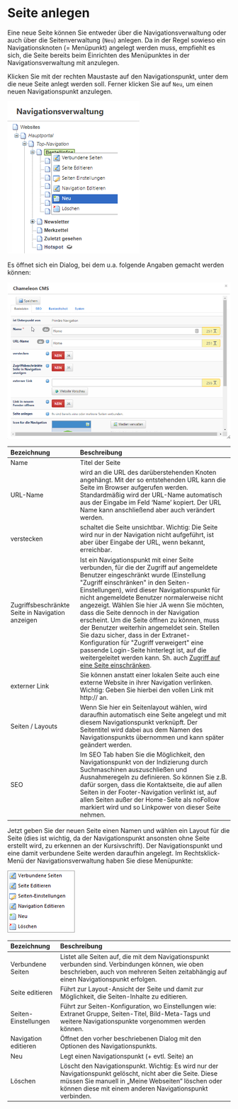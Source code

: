 # Seite anlegen

Eine neue Seite können Sie entweder über die Navigationsverwaltung oder auch über die Seitenverwaltung \(`Neu`\) anlegen. Da in der Regel sowieso ein Navigationsknoten \(= Menüpunkt\) angelegt werden muss, empfiehlt es sich, die Seite bereits beim Einrichten des Menüpunktes in der Navigationsverwaltung mit anzulegen.

Klicken Sie mit der rechten Maustaste auf den Navigationspunkt, unter dem die neue Seite anlegt werden soll. Ferner klicken Sie auf `Neu`, um einen neuen Navigationspunkt anzulegen.

![](../../.gitbook/assets/seitenverwaltung_seite_anlegen1.png)

Es öffnet sich ein Dialog, bei dem u.a. folgende Angaben gemacht werden können:

![](../../.gitbook/assets/seitenverwaltung_seite_anlegen2.png)

| Bezeichnung | Beschreibung |
| :--- | :--- |
| Name | Titel der Seite |
| URL-Name | wird an die URL des darüberstehenden Knoten angehängt. Mit der so entstehenden URL kann die Seite im Browser aufgerufen werden. Standardmäßig wird der URL-Name automatisch aus der Eingabe im Feld ‘Name’ kopiert. Der URL Name kann anschließend aber auch verändert werden. |
| verstecken | schaltet die Seite unsichtbar. Wichtig: Die Seite wird nur in der Navigation nicht aufgeführt, ist aber über Eingabe der URL, wenn bekannt, erreichbar. |
| Zugriffsbeschränkte Seite in Navigation anzeigen | Ist ein Navigationspunkt mit einer Seite verbunden, für die der Zugriff auf angemeldete Benutzer eingeschränkt wurde \(Einstellung "Zugriff einschränken" in den Seiten-Einstellungen\), wird dieser Navigationspunkt für nicht angemeldete Benutzer normalerweise nicht angezeigt. Wählen Sie hier JA wenn Sie möchten, dass die Seite dennoch in der Navigation erscheint. Um die Seite öffnen zu können, muss der Benutzer weiterhin angemeldet sein. Stellen Sie dazu sicher, dass in der Extranet-Konfiguration für "Zugriff verweigert" eine passende Login-Seite hinterlegt ist, auf die weitergeleitet werden kann. Sh. auch [Zugriff auf eine Seite einschränken](zugriff-auf-eine-seite-einschranken.md). |
| externer Link | Sie können anstatt einer lokalen Seite auch eine externe Website in ihrer Navigation verlinken. Wichtig: Geben Sie hierbei den vollen Link mit http:// an. |
| Seiten / Layouts | Wenn Sie hier ein Seitenlayout wählen, wird daraufhin automatisch eine Seite angelegt und mit diesem Navigationspunkt verknüpft. Der Seitentitel wird dabei aus dem Namen des Navigationspunkts übernommen und kann später geändert werden. |
| SEO | Im SEO Tab haben Sie die Möglichkeit, den Navigationspunkt von der Indizierung durch Suchmaschinen auszuschließen und Ausnahmeregeln zu definieren. So können Sie z.B. dafür sorgen, dass die Kontaktseite, die auf allen Seiten in der Footer-Navigation verlinkt ist, auf allen Seiten außer der Home-Seite als noFollow markiert wird und so Linkpower von dieser Seite nehmen. |

  
 Jetzt geben Sie der neuen Seite einen Namen und wählen ein Layout für die Seite \(dies ist wichtig, da der Navigationspunkt ansonsten ohne Seite erstellt wird, zu erkennen an der Kursivschrift\). Der Navigationspunkt und eine damit verbundene Seite werden daraufhin angelegt. Im Rechtsklick-Menü der Navigationsverwaltung haben Sie diese Menüpunkte:

![](../../.gitbook/assets/seitenverwaltung_seite_anlegen3.png)

| Bezeichnung | Beschreibung |
| :--- | :--- |
| Verbundene Seiten | Listet alle Seiten auf, die mit dem Navigationspunkt verbunden sind. Verbindungen können, wie oben beschrieben, auch von mehreren Seiten zeitabhängig auf einen Navigationspunkt erfolgen. |
| Seite editieren | Führt zur Layout-Ansicht der Seite und damit zur Möglichkeit, die Seiten-Inhalte zu editieren. |
| Seiten-Einstellungen | Führt zur Seiten-Konfiguration, wo Einstellungen wie: Extranet Gruppe, Seiten-Titel, Bild-Meta-Tags und weitere Navigationspunkte vorgenommen werden können. |
| Navigation editieren | Öffnet den vorher beschriebenen Dialog mit den Optionen des Navigationspunkts. |
| Neu | Legt einen Navigationspunkt \(+ evtl. Seite\) an |
| Löschen | Löscht den Navigationspunkt. Wichtig: Es wird nur der Navigationspunkt gelöscht, nicht aber die Seite. Diese müssen Sie manuell in „Meine Webseiten“ löschen oder können diese mit einem anderen Navigationspunkt verbinden. |


